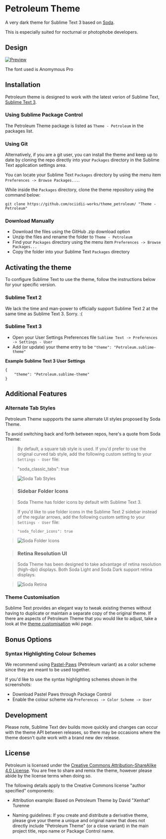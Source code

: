# Petroleum Theme

A very dark theme for Sublime Text 3 based on [Soda](http://buymeasoda.github.com/soda-theme/).

This is especially suited for nocturnal or photophobe developers.

## Design

 [![Preview][thumb]][full]
 
 The font used is Anomymous Pro

## Installation

Petroleum theme is designed to work with the latest verion of Sublime Text, [Sublime Text 3](http://www.sublimetext.com/3dev).

### Using Sublime Package Control

The Petroleum Theme package is listed as `Theme - Petroleum` in the packages list.

### Using Git

Alternatively, if you are a git user, you can install the theme and keep up to date by cloning the repo directly into your `Packages` directory in the Sublime Text application settings area.

You can locate your Sublime Text `Packages` directory by using the menu item `Preferences -> Browse Packages...`.

While inside the `Packages` directory, clone the theme repository using the command below:

    git clone https://github.com/ociidii-works/theme_petroleum/ "Theme - Petroleum"

### Download Manually

* Download the files using the GitHub .zip download option
* Unzip the files and rename the folder to `Theme - Petroleum`
* Find your `Packages` directory using the menu item  `Preferences -> Browse Packages...`
* Copy the folder into your Sublime Text `Packages` directory

## Activating the theme

To configure Sublime Text to use the theme, follow the instructions below for your specific version.

### Sublime Text 2

We lack the time and man-power to officially support Sublime Text 2 at the same time as Sublime Text 3. Sorry. :(

### Sublime Text 3

* Open your User Settings Preferences file `Sublime Text -> Preferences -> Settings - User`
* Add (or update) your theme entry to be `"theme": "Petroleum.sublime-theme"`

**Example Sublime Text 3 User Settings**

    {
        "theme": "Petroleum.sublime-theme"
    }

## Additional Features

### Alternate Tab Styles

Petroleum Theme suppports the same alternate UI styles proposed by Soda Theme.

To avoid switching back and forth between repos, here's a quote from Soda Theme:

> By default, a square tab style is used. If you'd prefer to use the original curved tab style, add the following custom setting to your `Settings - User` file:

>    "soda_classic_tabs": true

> ![Soda Tab Styles](http://buymeasoda.github.com/soda-theme/images/features/multiple-tab-styles.png)

> ### Sidebar Folder Icons

> Soda Theme has folder icons by default with Sublime Text 3.

> If you'd like to use folder icons in the Sublime Text 2 sidebar instead of the regular arrows, add the following custom setting to your `Settings - User` file:

>     "soda_folder_icons": true

> ![Soda Folder Icons](http://buymeasoda.github.com/soda-theme/images/features/sidebar-folder-icons.png)

> ### Retina Resolution UI

> Soda Theme has been designed to take advantage of retina resolution (high-dpi) displays. Both Soda Light and Soda Dark support retina displays.

> ![Soda Retina](http://buymeasoda.github.com/soda-theme/images/features/soda-retina.png)

### Theme Customisation

Sublime Text provides an elegant way to tweak existing themes without having to duplicate or maintain a separate copy of the original theme. If there are aspects of Petroleum Theme that you would like to adjust, take a look at the [theme customisation](https://github.com/buymeasoda/soda-theme/wiki/Theme-customisation) wiki page.

## Bonus Options

### Syntax Highlighting Colour Schemes

We recommend using [Pastel-Paws](https://github.com/Ociidii-Works/pastel_paws) (Petroleum variant) as a color scheme since they are meant to be used together.

If you'd like to use the syntax highlighting schemes shown in the screenshots:

* Download Pastel Paws through Package Control
* Enable the colour scheme via `Preferences -> Color Scheme -> User`

## Development

Please note, Sublime Text dev builds move quickly and changes can occur with the theme API between releases, so there may be occasions where the theme doesn't quite work with a brand new dev release.

## License

Petroleum is licensed under the [Creative Commons Attribution-ShareAlike 4.0 License](http://creativecommons.org/licenses/by-sa/4.0/). You are free to share and remix the theme, however please abide by the license terms when doing so.

The following details apply to the Creative Commons license "author specified" components:

* Attribution example: Based on Petroleum Theme by David "Xenhat" Turenne

* Naming guidelines: If you create and distribute a derivative theme, please give your theme a unique and original name that does not directly include "Petroleum Theme" (or a close variant) in the main project title, repo name or Package Control name.

[thumb]: https://raw.githubusercontent.com/Ociidii-Works/theme_petroleumTheme/master/preview/graphene_thumb.png
[full]: https://raw.githubusercontent.com/Ociidii-Works/theme_petroleum/master/preview/graphene_full.png
